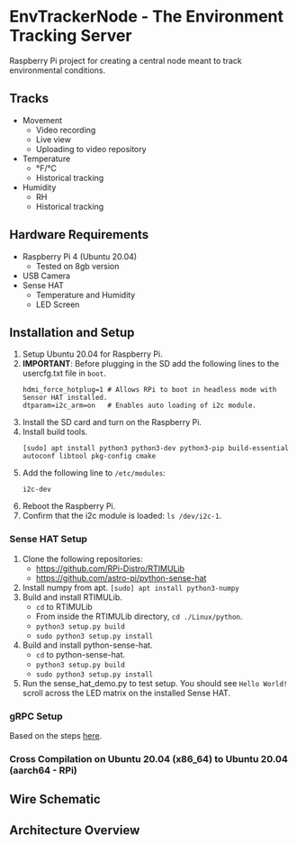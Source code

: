 # EnvTrackerNode - The Environment Tracking Server

Raspberry Pi project for creating a central node meant to track environmental conditions.

## Tracks
- Movement
  - Video recording
  - Live view
  - Uploading to video repository
- Temperature
  - °F/°C
  - Historical tracking
- Humidity
  - RH
  - Historical tracking

## Hardware Requirements
- Raspberry Pi 4 (Ubuntu 20.04)
  - Tested on 8gb version
- USB Camera
- Sense HAT
  - Temperature and Humidity
  - LED Screen

## Installation and Setup
1) Setup Ubuntu 20.04 for Raspberry Pi.
2) **IMPORTANT**: Before plugging in the SD add the following lines to the usercfg.txt file in `boot`.
   ```
   hdmi_force_hotplug=1 # Allows RPi to boot in headless mode with Sensor HAT installed.
   dtparam=i2c_arm=on   # Enables auto loading of i2c module.
   ```
3) Install the SD card and turn on the Raspberry Pi.
3) Install build tools.
   ```
   [sudo] apt install python3 python3-dev python3-pip build-essential autoconf libtool pkg-config cmake
   ```
4) Add the following line to `/etc/modules`:
   ```
   i2c-dev
   ```
5) Reboot the Raspberry Pi.
6) Confirm that the i2c module is loaded: `ls /dev/i2c-1`.

### Sense HAT Setup
1) Clone the following repositories:
   - https://github.com/RPi-Distro/RTIMULib
   - https://github.com/astro-pi/python-sense-hat
2) Install numpy from apt.
   `[sudo] apt install python3-numpy`
3) Build and install RTIMULib.
   - `cd` to RTIMULib
   - From inside the RTIMULib directory, `cd ./Linux/python`.
   - `python3 setup.py build`
   - `sudo python3 setup.py install`
4) Build and install python-sense-hat.
   - `cd` to python-sense-hat.
   - `python3 setup.py build`
   - `sudo python3 setup.py install`
5) Run the sense\_hat\_demo.py to test setup. You should see `Hello World!`
   scroll across the LED matrix on the installed Sense HAT.

### gRPC Setup
Based on the steps [here](https://github.com/grpc/grpc/blob/master/BUILDING.md).

### Cross Compilation on Ubuntu 20.04 (x86_64) to Ubuntu 20.04 (aarch64 - RPi)

## Wire Schematic

## Architecture Overview
